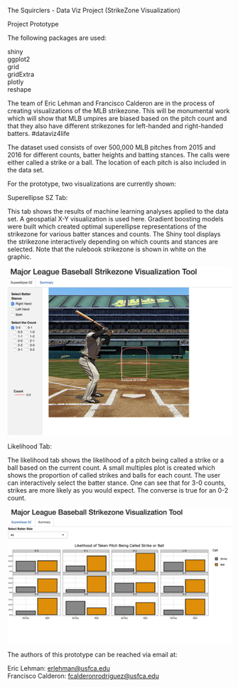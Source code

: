 The Squirclers - Data Viz Project (StrikeZone Visualization)

Project Prototype

The following packages are used:

shiny <br>
ggplot2 <br>
grid <br>
gridExtra <br>
plotly <br>
reshape


The team of Eric Lehman and Francisco Calderon are in the process of creating visualizations of the MLB strikezone.  This will be monumental work which will show that MLB umpires are biased based on the pitch count and that they also have different strikezones for left-handed and right-handed batters.  \#dataviz4life

The dataset used consists of over 500,000 MLB pitches from 2015 and 2016 for different counts, batter heights and batting stances.  The calls were either called a strike or a ball.  The location of each pitch is also included in the data set.

For the prototype, two visualizations are currently shown:

Superellipse SZ Tab:

This tab shows the results of machine learning analyses applied to the data set. A geospatial X-Y visualization is used here.  Gradient boosting models were built which created optimal superellipse representations of the strikezone for various batter stances and counts.  The Shiny tool displays the strikezone interactively depending on which counts and stances are selected.  Note that the rulebook strikezone is shown in white on the graphic. 

![Alt text](./images/superellipsetab.png?raw=true)

Likelihood Tab:

The likelihood tab shows the likelihood of a pitch being called a strike or a ball based on the current count.  A small multiples plot is created which shows the proportion of called strikes and balls for each count.  The user can interactively select the batter stance.  One can see that for 3-0 counts, strikes are more likely as you would expect.  The converse is true for an 0-2 count.

![Alt text](./images/summarytab.png?raw=true)

The authors of this prototype can be reached via email at:

Eric Lehman:  erlehman@usfca.edu <br>
Francisco Calderon:  fcalderonrodriguez@usfca.edu